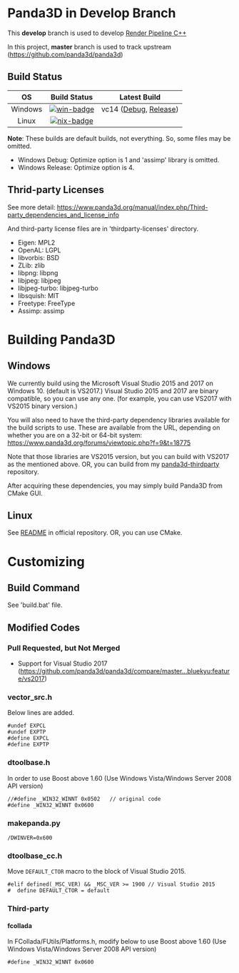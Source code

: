 # Panda3D in Develop Branch

This **develop** branch is used to develop [Render Pipeline C++](https://github.com/bluekyu/render_pipeline_cpp)

In this project, **master** branch is used to track upstream (https://github.com/panda3d/panda3d)



## Build Status

| OS       | Build Status             | Latest Build                                      |
| :------: | :----------------------: | :-----------------------------------------------: |
| Windows  | [![win-badge]][win-link] | vc14 ([Debug][win-debug], [Release][win-release]) |
| Linux    | [![nix-badge]][nix-link] |                                                   |

[win-badge]: https://ci.appveyor.com/api/projects/status/dti693iydj981tu5/branch/develop?svg=true "AppVeyor build status"
[win-link]: https://ci.appveyor.com/project/bluekyu/panda3d/branch/develop "AppVeyor build link"
[win-debug]: https://ci.appveyor.com/api/projects/bluekyu/panda3d/artifacts/panda3d.7z?branch=develop&job=Configuration%3A+Debug "Download latest build (Debug)"
[win-release]: https://ci.appveyor.com/api/projects/bluekyu/panda3d/artifacts/panda3d.7z?branch=develop&job=Configuration%3A+Release "Download latest build (Release)"
[nix-badge]: https://travis-ci.org/bluekyu/panda3d.svg?branch=develop "Travis build status"
[nix-link]: https://travis-ci.org/bluekyu/panda3d "Travis build link"

**Note**: These builds are default builds, not everything. So, some files may be omitted.
- Windows Debug: Optimize option is 1 and 'assimp' library is omitted.
- Windows Release: Optimize option is 4.



## Thrid-party Licenses
See more detail: https://www.panda3d.org/manual/index.php/Third-party_dependencies_and_license_info

And third-party license files are in 'thirdparty-licenses' directory.

- Eigen: MPL2
- OpenAL: LGPL
- libvorbis: BSD
- ZLib: zlib
- libpng: libpng
- libjpeg: libjpeg
- libjpeg-turbo: libjpeg-turbo
- libsquish: MIT
- Freetype: FreeType
- Assimp: assimp



# Building Panda3D
## Windows

We currently build using the Microsoft Visual Studio 2015 and 2017 on Windows 10. (default is VS2017.)
Visual Studio 2015 and 2017 are binary compatible, so you can use any one.
(for example, you can use VS2017 with VS2015 binary version.)

You will also need to have the third-party dependency libraries available for
the build scripts to use. These are available from the URL,
depending on whether you are on a 32-bit or 64-bit system:
https://www.panda3d.org/forums/viewtopic.php?f=9&t=18775

Note that those libraries are VS2015 version, but you can build with VS2017 as the mentioned above.
OR, you can build from my [panda3d-thirdparty](https://github.com/bluekyu/panda3d-thirdparty) repository.

After acquiring these dependencies, you may simply build Panda3D from CMake GUI.


## Linux

See [README](https://github.com/bluekyu/panda3d) in official repository. OR, you can use CMake.



# Customizing

## Build Command
See 'build.bat' file.


## Modified Codes
### Pull Requested, but Not Merged
- Support for Visual Studio 2017 (https://github.com/panda3d/panda3d/compare/master...bluekyu:feature/vs2017)



### vector_src.h
Below lines are added.
```
#undef EXPCL
#undef EXPTP
#define EXPCL
#define EXPTP
```

### dtoolbase.h
In order to use Boost above 1.60
(Use Windows Vista/Windows Server 2008 API version)
```
//#define _WIN32_WINNT 0x0502   // original code
#define _WIN32_WINNT 0x0600
```

### makepanda.py
```
/DWINVER=0x600
```

### dtoolbase_cc.h
Move `DEFAULT_CTOR` macro to the block of Visual Studio 2015.
```
#elif defined(_MSC_VER) && _MSC_VER >= 1900 // Visual Studio 2015
#  define DEFAULT_CTOR = default
```


### Third-party
#### fcollada
In FCollada/FUtils/Platforms.h, modify below to use Boost above 1.60
(Use Windows Vista/Windows Server 2008 API version)
```
#define _WIN32_WINNT 0x0600
```
